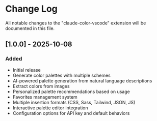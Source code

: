 # Change Log

All notable changes to the "claude-color-vscode" extension will be documented in this file.

## [1.0.0] - 2025-10-08

### Added
- Initial release
- Generate color palettes with multiple schemes
- AI-powered palette generation from natural language descriptions
- Extract colors from images
- Personalized palette recommendations based on usage
- Favorites management system
- Multiple insertion formats (CSS, Sass, Tailwind, JSON, JS)
- Interactive palette editor integration
- Configuration options for API key and default behaviors
